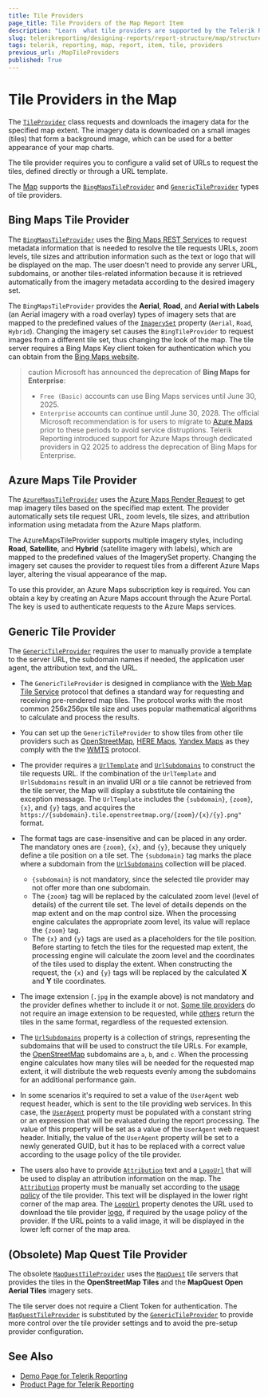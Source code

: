```yaml
---
title: Tile Providers
page_title: Tile Providers of the Map Report Item
description: "Learn  what tile providers are supported by the Telerik Reporting Map report item and how to use them."
slug: telerikreporting/designing-reports/report-structure/map/structure/tile-providers
tags: telerik, reporting, map, report, item, tile, providers
previous_url: /MapTileProviders
published: True
---
```


# Tile Providers in the Map

The [`TileProvider`](/api/Telerik.Reporting.TileProvider) class requests and downloads the imagery data for the specified map extent. The imagery data is downloaded on a small images (tiles) that form a background image, which can be used for a better appearance of your map charts.

The tile provider requires you to configure a valid set of URLs to request the tiles, defined directly or through a URL template.

The [Map](/api/Telerik.Reporting.Map) supports the [`BingMapsTileProvider`](/api/Telerik.Reporting.BingMapsTileProvider) and [`GenericTileProvider`](/api/Telerik.Reporting.GenericTileProvider) types of tile providers.

## Bing Maps Tile Provider

The [`BingMapsTileProvider`](/api/Telerik.Reporting.BingMapsTileProvider) uses the [Bing Maps REST Services](https://learn.microsoft.com/en-us/bingmaps/rest-services/) to request metadata information that is needed to resolve the tile requests URLs, zoom levels, tile sizes and attribution information such as the text or logo that will be displayed on the map. The user doesn't need to provide any server URL, subdomains, or another tiles-related information because it is retrieved automatically from the imagery metadata according to the desired imagery set.

The `BingMapsTileProvider` provides the **Aerial**, **Road**, and **Aerial with Labels** (an Aerial imagery with a road overlay) types of imagery sets that are mapped to the predefined values of the [`ImagerySet`](/api/Telerik.Reporting.ImagerySet) property (`Aerial`, `Road`, `Hybrid`). Changing the imagery set causes the `BingTileProvider` to request images from a different tile set, thus changing the look of the map. The tile server requires a Bing Maps Key client token for authentication which you can obtain from the [Bing Maps website](https://www.microsoft.com/en-us/maps/create-a-bing-maps-key).

>caution Microsoft has announced the deprecation of **Bing Maps for Enterprise**:
> * `Free (Basic)` accounts can use Bing Maps services until June 30, 2025.
> * `Enterprise` accounts can continue until June 30, 2028.
> The official Microsoft recommendation is for users to migrate to [Azure Maps](https://learn.microsoft.com/en-us/azure/azure-maps/) prior to these periods to avoid service distruptions.
> Telerik Reporting introduced support for Azure Maps through dedicated providers in Q2 2025 to address the deprecation of Bing Maps for Enterprise.

## Azure Maps Tile Provider

The [`AzureMapsTileProvider`](/api/Telerik.Reporting.AzureMapsTileProvider) uses the [Azure Maps Render Request](https://learn.microsoft.com/en-us/rest/api/maps/render/get-map-tile) to get map imagery tiles based on the specified map extent. The provider automatically sets tile request URL, zoom levels, tile sizes, and attribution information using metadata from the Azure Maps platform.

The AzureMapsTileProvider supports multiple imagery styles, including **Road**, **Satellite**, and **Hybrid** (satellite imagery with labels), which are mapped to the predefined values of the ImagerySet property. Changing the imagery set causes the provider to request tiles from a different Azure Maps layer, altering the visual appearance of the map.

To use this provider, an Azure Maps subscription key is required. You can obtain a key by creating an Azure Maps account through the Azure Portal. The key is used to authenticate requests to the Azure Maps services.

## Generic Tile Provider

The [`GenericTileProvider`](/api/Telerik.Reporting.GenericTileProvider) requires the user to manually provide a template to the server URL, the subdomain names if needed, the application user agent, the attribution text, and the URL.

* The `GenericTileProvider` is designed in compliance with the [Web Map Tile Service](https://en.wikipedia.org/wiki/Web_Map_Tile_Service) protocol that defines a standard way for requesting and receiving pre-rendered map tiles. The protocol works with the most common 256x256px tile size and uses popular mathematical algorithms to calculate and process the results.
* You can set up the `GenericTileProvider` to show tiles from other tile providers such as [OpenStreetMap](https://www.openstreetmap.org), [HERE Maps](https://www.here.com/), [Yandex Maps](https://yandex.com/maps/) as they comply with the the [WMTS](https://en.wikipedia.org/wiki/Web_Map_Tile_Service) protocol.
* The provider requires a [`UrlTemplate`](/api/Telerik.Reporting.GenericTileProvider#Telerik_Reporting_GenericTileProvider_UrlTemplate) and [`UrlSubdomains`](/api/Telerik.Reporting.GenericTileProvider#Telerik_Reporting_GenericTileProvider_UrlSubdomains) to construct the tile requests URL. If the combination of the `UrlTemplate` and `UrlSubdomains` result in an invalid URI or a tile cannot be retrieved from the tile server, the Map will display a substitute tile containing the exception message. The `UrlTemplate` includes the `{subdomain}`, `{zoom}`, `{x}`, and `{y}` tags, and acquires the `https://{subdomain}.tile.openstreetmap.org/{zoom}/{x}/{y}.png"` format.
* The format tags are case-insensitive and can be placed in any order. The mandatory ones are `{zoom}`, `{x}`, and `{y}`, because they uniquely define a tile position on a tile set. The `{subdomain}` tag marks the place where a subdomain from the [`UrlSubdomains`](/api/Telerik.Reporting.GenericTileProvider#Telerik_Reporting_GenericTileProvider_UrlSubdomains) collection will be placed.

	* `{subdomain}` is not mandatory, since the selected tile provider may not offer more than one subdomain.
	* The `{zoom}` tag will be replaced by the calculated zoom level (level of details) of the current tile set. The level of details depends on the map extent and on the map control size. When the processing engine calculates the appropriate zoom level, its value will replace the `{zoom}` tag.
	* The `{x}` and `{y}` tags are used as a placeholders for the tile position. Before starting to fetch the tiles for the requested map extent, the processing engine will calculate the zoom level and the coordinates of the tiles used to display the extent. When constructing the request, the `{x}` and `{y}` tags will be replaced by the calculated __X__ and __Y__ tile coordinates.

* The image extension (`.jpg` in the example above) is not mandatory and the provider defines whether to include it or not. [Some tile providers](https://maptile.maps.svc.ovi.com/maptiler/maptile/newest/normal.day/2/2/1/256/png8) do not require an image extension to be requested, while [others](http://otile2.mqcdn.com/tiles/1.0.0/map/2/2/1.gif) return the tiles in the same format, regardless of the requested extension.
* The [`UrlSubdomains`](/api/Telerik.Reporting.GenericTileProvider#Telerik_Reporting_GenericTileProvider_UrlSubdomains) property is a collection of strings, representing the subdomains that will be used to construct the tile URLs. For example, the [OpenStreetMap](https://www.openstreetmap.org/) subdomains are `a`, `b`, and `c`. When the processing engine calculates how many tiles will be needed for the requested map extent, it will distribute the web requests evenly among the subdomains for an additional performance gain.
* In some scenarios it's required to set a value of the `UserAgent` web request header, which is sent to the tile providing web services. In this case, the [`UserAgent`](/api/Telerik.Reporting.GenericTileProvider#Telerik_Reporting_GenericTileProvider_UserAgent) property must be populated with a constant string or an expression that will be evaluated during the report processing. The value of this property will be set as a value of the `UserAgent` web request header. Initially, the value of the `UserAgent` property will be set to a newly generated GUID, but it has to be replaced with a correct value according to the usage policy of the tile provider.
* The users also have to provide [`Attribution`](/api/Telerik.Reporting.GenericTileProvider#Telerik_Reporting_GenericTileProvider_Attribution) text and a [`LogoUrl`](/api/Telerik.Reporting.GenericTileProvider#Telerik_Reporting_GenericTileProvider_LogoUrl) that will be used to display an attribution information on the map. The [`Attribution`](/api/Telerik.Reporting.GenericTileProvider#Telerik_Reporting_GenericTileProvider_Attribution) property must be manually set according to the [usage policy](https://wiki.openstreetmap.org/wiki/Legal_FAQ) of the tile provider. This text will be displayed in the lower right corner of the map area. The [`LogoUrl`](/api/Telerik.Reporting.GenericTileProvider#Telerik_Reporting_GenericTileProvider_LogoUrl) property denotes the URL used to download the tile provider [logo](https://wiki.openstreetmap.org/w/images/thumb/7/79/Public-images-osm_logo.svg/32px-Public-images-osm_logo.svg.png), if required by the usage policy of the provider. If the URL points to a valid image, it will be displayed in the lower left corner of the map area.

## (Obsolete) Map Quest Tile Provider

The obsolete [`MapQuestTileProvider`](/api/Telerik.Reporting.MapQuestTileProvider) uses the [`MapQuest`](https://www.mapquest.com/) tile servers that provides the tiles in the **OpenStreetMap Tiles** and the **MapQuest Open Aerial Tiles** imagery sets.

The tile server does not require a Client Token for authentication. The [`MapQuestTileProvider`](/api/Telerik.Reporting.MapQuestTileProvider) is substituted by the [`GenericTileProvider`](/api/Telerik.Reporting.GenericTileProvider) to provide more control over the tile provider settings and to avoid the pre-setup provider configuration.

## See Also

* [Demo Page for Telerik Reporting](https://demos.telerik.com/reporting)
* [Product Page for Telerik Reporting](https://www.telerik.com/products/reporting)
